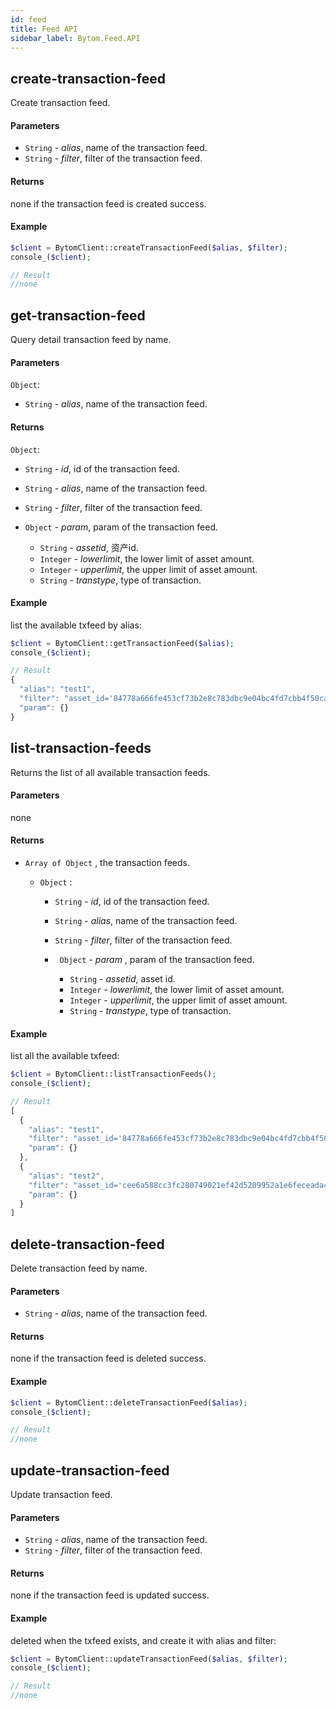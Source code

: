```yaml
---
id: feed
title: Feed API
sidebar_label: Bytom.Feed.API
---
```


## create-transaction-feed

Create transaction feed.

#### Parameters

- `String` - *alias*, name of the transaction feed.
- `String` - *filter*, filter of the transaction feed.

#### Returns

none if the transaction feed is created success.

#### Example
```php
$client = BytomClient::createTransactionFeed($alias, $filter);
console_($client);
```
```js
// Result
//none
```

## get-transaction-feed

Query detail transaction feed by name.

#### Parameters

`Object`:

- `String` - *alias*, name of the transaction feed.

#### Returns

`Object`:

- `String` - *id*, id of the transaction feed.

- `String` - *alias*, name of the transaction feed.

- `String` - *filter*, filter of the transaction feed.

- `Object` - *param*, param of the transaction feed.
  - `String` - *assetid*, 资产id.
  - `Integer` - *lowerlimit*, the lower limit of asset amount.
  - `Integer` - *upperlimit*, the upper limit of asset amount.
  - `String` - *transtype*, type of transaction.

#### Example

list the available txfeed by alias:
```php
$client = BytomClient::getTransactionFeed($alias);
console_($client);
```
```js
// Result
{
  "alias": "test1",
  "filter": "asset_id='84778a666fe453cf73b2e8c783dbc9e04bc4fd7cbb4f50caeaee99cf9967ebed' AND amount_lower_limit = 50 AND amount_upper_limit = 100",
  "param": {}
}
```

## list-transaction-feeds

Returns the list of all available transaction feeds.

#### Parameters

none

#### Returns

- `Array of Object` , the transaction feeds.

  - `Object` :

    - `String` - *id*, id of the transaction feed.

    - `String` - *alias*, name of the transaction feed.

    - `String` - *filter*, filter of the transaction feed.

    - ` Object` - *param* , param of the transaction feed.
      - `String` - *assetid*, asset id.
      - `Integer` - *lowerlimit*, the lower limit of asset amount.
      - `Integer` - *upperlimit*, the upper limit of asset amount.
      - `String` - *transtype*, type of transaction.

#### Example

list all the available txfeed:
```php
$client = BytomClient::listTransactionFeeds();
console_($client);
```
```js
// Result
[
  {
    "alias": "test1",
    "filter": "asset_id='84778a666fe453cf73b2e8c783dbc9e04bc4fd7cbb4f50caeaee99cf9967ebed' AND amount_lower_limit = 50 AND amount_upper_limit = 100",
    "param": {}
  },
  {
    "alias": "test2",
    "filter": "asset_id='cee6a588cc3fc280749021ef42d5209952a1e6feceada4e69dd8a424ad22b199' AND amount_lower_limit = 30 AND amount_upper_limit = 100",
    "param": {}
  }
]
```

## delete-transaction-feed

Delete transaction feed by name.

#### Parameters

- `String` - *alias*, name of the transaction feed.

#### Returns

none if the transaction feed is deleted success.

#### Example
```php
$client = BytomClient::deleteTransactionFeed($alias);
console_($client);
```
```js
// Result
//none
```

## update-transaction-feed

Update transaction feed.

#### Parameters

- `String` - *alias*, name of the transaction feed.
- `String` - *filter*, filter of the transaction feed.

#### Returns

none if the transaction feed is updated success.

#### Example

deleted when the txfeed exists, and create it with alias and filter:
```php
$client = BytomClient::updateTransactionFeed($alias, $filter);
console_($client);
```
```js
// Result
//none
```